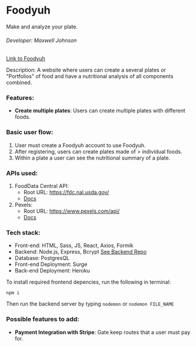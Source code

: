 # Foodyuh
Make and analyze your plate.
###### Developer: Maxwell Johnson

[Link to Foodyuh](https://github.com/mcodemax/Foodyuh#readme) 

Description: A website where users can create a several plates or "Portfolios" of food and have a nutritional analysis of all components combined.

### Features:
- **Create multiple plates**: Users can create multiple plates with different foods.
    
### Basic user flow:
1. User must create a Foodyuh account to use Foodyuh. 
2. After registering, users can create plates made of > individual foods.
3. Within a plate a user can see the nutritional summary of a plate.

### APIs used: 
1. FoodData Central API:
    - Root URL: https://fdc.nal.usda.gov/
    - [Docs](https://fdc.nal.usda.gov/api-guide.html)
2. Pexels:
    - Root URL: https://www.pexels.com/api/
    - [Docs](https://www.pexels.com/api/documentation/)
    
### Tech stack:
- Front-end: HTML, Sass, JS, React, Axios, Formik
- Backend: Node.js, Express, Bcrypt     [See Backend Repo](https://github.com/mcodemax/Foodyuh-backend)
- Database: PostgresQL
- Front-end Deployment: Surge
- Back-end Deployment: Heroku

To install required frontend depencies, run the following in terminal:

`npm i`

Then run the backend server by typing `nodemon` or `nodemon FILE_NAME`

### Possible features to add:
- **Payment Integration with Stripe**: Gate keep routes that a user must pay for.